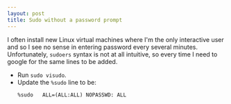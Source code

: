 ```yaml
---
layout: post
title: Sudo without a password prompt
---
```


I often install new Linux virtual machines where I'm the only interactive user and so I see no sense in entering password every several minutes. Unfortunately, `sudoers` syntax is not at all intuitive, so every time I need to google for the same lines to be added.

- Run `sudo visudo`.
- Update the `%sudo` line to be:
  ```
  %sudo   ALL=(ALL:ALL) NOPASSWD: ALL
  ```
